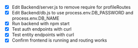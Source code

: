 - [x] Edit Backend/server.js to remove require for profileRoutes
- [x] Edit Backend/db.js to use process.env.DB_PASSWORD and process.env.DB_NAME
- [x] Run backend with npm start
- [x] Test auth endpoints with curl
- [x] Test entity endpoints with curl
- [x] Confirm frontend is running and routing works

